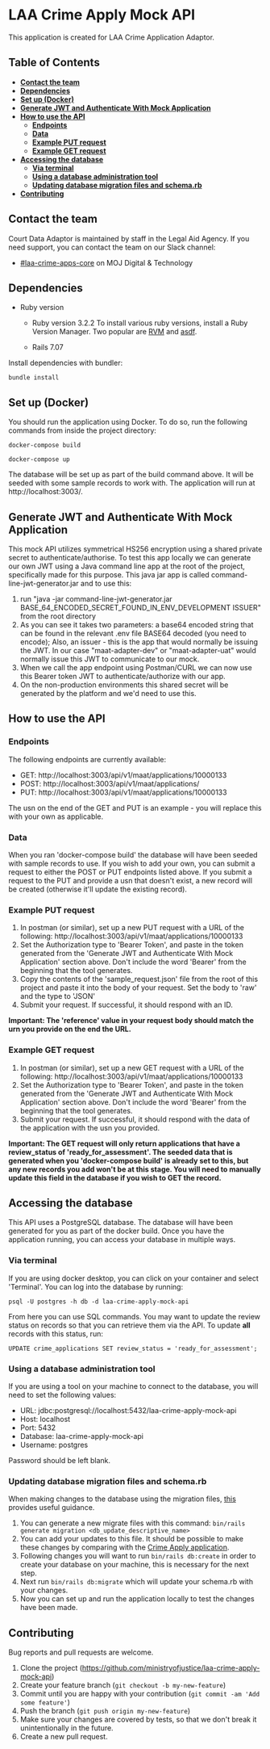 # LAA Crime Apply Mock API

This application is created for LAA Crime Application Adaptor. 

## Table of Contents
- [**Contact the team**](#contact-the-team)
- [**Dependencies**](#dependencies)
- [**Set up (Docker)**](#set-up)
- [**Generate JWT and Authenticate With Mock Application**](#generate-jwt-and-authenticate-with-mock-application)
- [**How to use the API**](#how-to-use-the-api)
  - [**Endpoints**](#endpoints)
  - [**Data**](#data)
  - [**Example PUT request**](#example-put-request)
  - [**Example GET request**](#example-get-request)
- [**Accessing the database**](#accessing-the-database)
  - [**Via terminal**](#via-terminal)
  - [**Using a database administration tool**](#using-a-database-administration-tool)
  - [**Updating database migration files and schema.rb**](#Updating-database-migration-files-and-schema.rb)
- [**Contributing**](#contributing)

## Contact the team

Court Data Adaptor is maintained by staff in the Legal Aid Agency. If you need support, you can contact the team on our Slack channel:
- [#laa-crime-apps-core](https://mojdt.slack.com/archives/CT0Q47YCQ) on MOJ Digital & Technology

## Dependencies

* Ruby version
    * Ruby version 3.2.2
      To install various ruby versions, install a Ruby Version Manager.
      Two popular are [RVM](https://rvm.io/) and [asdf](https://asdf-vm.com/).

    * Rails 7.07

Install dependencies with bundler:
```
bundle install
```
## Set up (Docker)

You should run the application using Docker. To do so, run the following commands from inside the project directory:

```
docker-compose build
```
```
docker-compose up
```

The database will be set up as part of the build command above. It will be seeded with some sample records to work with. The application will run at http://localhost:3003/.

## Generate JWT and Authenticate With Mock Application

This mock API utilizes symmetrical HS256 encryption using a shared private secret to authenticate/authorise.
To test this app locally we can generate our own JWT using a Java command line app at the root of the project, 
specifically made for this purpose. This java jar app is called command-line-jwt-generator.jar and to use this:

1. run "java -jar command-line-jwt-generator.jar BASE_64_ENCODED_SECRET_FOUND_IN_ENV_DEVELOPMENT ISSUER" from the root directory 
2. As you can see it takes two parameters: a base64 encoded string that can be found in the relevant .env file BASE64 decoded (you need to encode); Also, an issuer - this is the app that would normally be issuing the JWT. In our case "maat-adapter-dev" or "maat-adapter-uat" would normally issue this JWT to communicate to our mock.
3. When we call the app endpoint using Postman/CURL we can now use this Bearer token JWT to authenticate/authorize with our app.
4. On the non-production environments this shared secret will be generated by the platform and we'd need to use this.

## How to use the API

### Endpoints

The following endpoints are currently available:

- GET: http://localhost:3003/api/v1/maat/applications/10000133
- POST: http://localhost:3003/api/v1/maat/applications/
- PUT: http://localhost:3003/api/v1/maat/applications/10000133

The usn on the end of the GET and PUT is an example - you will replace this with your own as applicable.

### Data

When you ran 'docker-compose build' the database will have been seeded with sample records to use. If you wish to add your own, you can submit a request to either the POST or PUT endpoints listed above. If you submit a request to the PUT and provide a usn that doesn't exist, a new record will be created (otherwise it'll update the existing record).

### Example PUT request

1. In postman (or similar), set up a new PUT request with a URL of the following: http://localhost:3003/api/v1/maat/applications/10000133
2. Set the Authorization type to 'Bearer Token', and paste in the token generated from the 'Generate JWT and Authenticate With Mock Application' section above. Don't include the word 'Bearer' from the beginning that the tool generates.
3. Copy the contents of the 'sample_request.json' file from the root of this project and paste it into the body of your request. Set the body to 'raw' and the type to 'JSON'
4. Submit your request. If successful, it should respond with an ID.

**Important: The 'reference' value in your request body should match the urn you provide on the end the URL.**

### Example GET request

1. In postman (or similar), set up a new GET request with a URL of the following: http://localhost:3003/api/v1/maat/applications/10000133
2. Set the Authorization type to 'Bearer Token', and paste in the token generated from the 'Generate JWT and Authenticate With Mock Application' section above. Don't include the word 'Bearer' from the beginning that the tool generates.
3. Submit your request. If successful, it should respond with the data of the application with the usn you provided.

**Important: The GET request will only return applications that have a review_status of 'ready_for_assessment'. The seeded data that is generated when you 'docker-compose build' is already set to this, but any new records you add won't be at this stage. You will need to manually update this field in the database if you wish to GET the record.**

## Accessing the database

This API uses a PostgreSQL database. The database will have been generated for you as part of the docker build. Once you have the application running, you can access your database in multiple ways.

### Via terminal

If you are using docker desktop, you can click on your container and select 'Terminal'. You can log into the database by running:

```
psql -U postgres -h db -d laa-crime-apply-mock-api
```

From here you can use SQL commands. You may want to update the review status on records so that you can retrieve them via the API. To update **all** records with this status, run: 

```
UPDATE crime_applications SET review_status = 'ready_for_assessment';
```

### Using a database administration tool

If you are using a tool on your machine to connect to the database, you will need to set the following values:

- URL: jdbc:postgresql://localhost:5432/laa-crime-apply-mock-api
- Host: localhost
- Port: 5432
- Database: laa-crime-apply-mock-api
- Username: postgres

Password should be left blank.

### Updating database migration files and schema.rb
When making changes to the database using the migration files, [this](https://guides.rubyonrails.org/active_record_migrations.html#generating-migrations) provides useful guidance. 
1. You can generate a new migrate files with this command: `bin/rails generate migration <db_update_descriptive_name>`
2. You can add your updates to this file. It should be possible to make these changes by comparing with the [Crime Apply application](https://github.com/ministryofjustice/laa-criminal-applications-datastore).
3. Following changes you will want to run `bin/rails db:create` in order to create your database on your machine, this is necessary for the next step. 
4. Next run `bin/rails db:migrate` which will update your schema.rb with your changes. 
5. Now you can set up and run the application locally to test the changes have been made. 


## Contributing

Bug reports and pull requests are welcome.

1. Clone the project (https://github.com/ministryofjustice/laa-crime-apply-mock-api)
2. Create your feature branch (`git checkout -b my-new-feature`)
3. Commit until you are happy with your contribution (`git commit -am 'Add some feature'`)
4. Push the branch (`git push origin my-new-feature`)
5. Make sure your changes are covered by tests, so that we don't break it unintentionally in the future.
6. Create a new pull request.